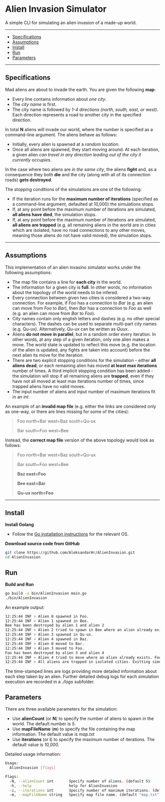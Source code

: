 # Alien Invasion Simulator
A simple CLI for simulating an alien invasion of a made-up world.

---

* [Specifications](#specifications)
* [Assumptions](#assumptions)
* [Install](#install)
* [Run](#run)
* [Parameters](#parameters)

---

## Specifications

Mad aliens are about to invade the earth. You are given the following **map**:
* Every line contains information about *one city*.
* The *city name* is first.
* The city name is followed by *1-4 directions (north, south, east, or west)*. Each direction represents a road to another city in the specified direction.

In total **N** aliens will invade our world, where the number is specified as a command-line argument. The aliens behave as follows:
* Initially, every alien is spawned at a *random location*.
* Once all aliens are spawned, they start moving around. At each iteration, a given alien *can travel in any direction leading out of the city it currently occupies*.

In the case where two aliens are *in the same city*, the aliens **fight** and, as a consequence they both **die** and the city (along with all of its connection roads) **gets destroyed**.

The stopping conditions of the simulations are one of the following:
* If the iteration runs for the **maximum number of iterations** (specified as a command-line argument, defaulted at 10,000) the simulations stops.
* If, at any point before the maximum number of iterations are simulated, **all aliens have died**, the simulation stops.
* If, at any point before the maximum number of iterations are simulated, **all aliens are trapped** (e.g. all remaining aliens in the world are in cities which are isolated, have no road connections to any other moves, meaning those aliens do not have valid moved), the simulation stops. 
---

## Assumptions

This implementation of an alien invasino simulator works under the following assumptions:
* The map file contains a line for **each city** in the world.
* The information for a given city is **full**. In other words, no information about the topology of the world needs to be infered.
* Every connection between given two cities is considered a two-way connection. For example, if *Foo* has a connection to *Bar* (e.g. an alien can move from *Foo* to *Bar*), then *Bar* has a connection to *Foo* as well (e.g. an alien can move from *Bar* to *Foo*).
* City names contain only english letters and dashes (e.g. no other special characters). The dashes can be used to separate multi-part city names (e.g. Qu-ux). Alternatively, *Qu-ux* can be written as *Quux*.
* Aliens **do not move in parallel**, but in a random order every iteration. In other words, at any step of a given iteration, only one alien makes a move. The world state is updated to reflect this move (e.g. the location of the alien is updated, any fights are taken into account) before the next alien its move for the iteration.
* There are two explicit stopping conditions for the simulation - either **all aliens dead**, or each remaining alien has moved **at least max iterations** number of times. A third implicit stopping condition has been added - the simulation will stop if all remaining aliens are **trapped**, even if they have not all moved at least max iterations number of times, since trapped aliens have no valid moves.
* The input number of aliens and input number of maximum iterations fit in an *int*.

An example of an **invalid map file** (e.g. either the links are considered only as one-way, or there are lines missing for some of the cities):
> Foo north=Bar west=Baz south=Qu-ux
>
> Bar south=Foo west=Bee

Instead, the **correct map file** version of the above topology would look as follows:
> Foo north=Bar west=Baz south=Qu-ux
>
> Bar south=Foo west=Bee
>
> **Baz east=Foo**
>
> **Bee east=Bar**
>
> **Qu-ux north=Foo**

---

## Install

**Install Golang**

* Follow the [Go installation instructions](https://go.dev/doc/install) for the relevant OS.

**Download source code from GitHub**

```bash
git clone https://github.com/AleksandarHr/AlienInvasion.git
cd AlienInvasion
```

## Run
**Build and Run**

```bash
go build -o bin/AlienInvasion main.go
./bin/AlienInvasion
```

An example output:
```bash
12:25:44 INF > Alien 0 spawned in Foo.
12:25:44 INF > Alien 1 spawned in Bee.
Bee has been destroyed by alien 1 and alien 2
12:25:44 INF > Alien 2 tried to spawn in Bee where an alien already exists. Bee was destroyed.
12:25:44 INF > Alien 3 spawned in Qu-ux.
12:25:44 INF > Alien 4 spawned in Baz.
12:25:44 INF > Alien 0 moved to Bar.
12:25:44 INF > Alien 3 moved to Foo.
Foo has been destroyed by alien 3 and alien 4
12:25:44 INF > Alien 4 tried to move where an alien already exists. Foo was destroyed.
12:25:44 INF > All aliens are trapped in isolated cities. Exitting simulation.
```

The time-stamped lines are logs providing more detailed information about each step taken by an alien. Further detailed debug logs for each simulation execution are recorded in a *./logs* subfolder.

## Parameters
There are three available parameters for the simulation:
* Use **alienCount** (or **N**) to specify the number of aliens to spawn in the world. The default number is *5*.
* Use **mapFileName** (**m**) to specify the file containing the map information. The default value is *map.txt*
* Use **iterations** (or **i**) to specify the maximum number of iterations. The default value is *10,000*.

Detailed usage information:
```bash
Usage:
  AlienInvasion [flags]

Flags:
  -N, --alienCount int       Specify number of aliens. (default 5)
  -h, --help                 help for AlienInvasion
  -i, --iterations int       Specify number of maximum iterations. (default 10000)
  -m, --mapFileName string   Specify map file name. (default "map.txt")
```
